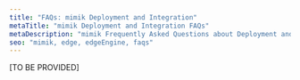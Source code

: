 ```yaml
---
title: "FAQs: mimik Deployment and Integration"
metaTitle: "mimik Deployment and Integration FAQs"
metaDescription: "mimik Frequently Asked Questions about Deployment and Integration"
seo: "mimik, edge, edgeEngine, faqs"
---
```


[TO BE PROVIDED]